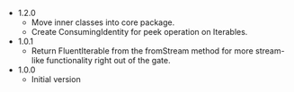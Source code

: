 * 1.2.0
   * Move inner classes into core package.
   * Create ConsumingIdentity for peek operation on Iterables.
* 1.0.1
   * Return FluentIterable from the fromStream method for more stream-like functionality right out of the gate.
* 1.0.0
   * Initial version
